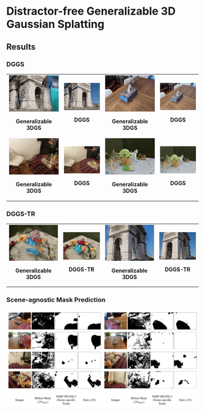 # Distractor-free Generalizable 3D Gaussian Splatting

## Results

### DGGS

<table style="border-spacing: 20px 0;"> <!-- 增加列间距 -->
  <tr>
    <td>
      <img src="https://github.com/bbbbby-99/DGGS/blob/main/gif/3.gif" alt="GIF 3" width="200">
      <p align="center"><strong> Generalizable 3DGS</strong></p>
    </td>
    <td>
      <img src="https://github.com/bbbbby-99/DGGS/blob/main/gif/4.gif" alt="GIF 4" width="200">
      <p align="center"><strong>DGGS</strong></p>
    </td>
    <td>
      <img src="https://github.com/bbbbby-99/DGGS/blob/main/gif/15.gif" alt="GIF 15" width="200">
      <p align="center"><strong> Generalizable 3DGS</strong></p>
    </td>
    <td>
      <img src="https://github.com/bbbbby-99/DGGS/blob/main/gif/16.gif" alt="GIF 16" width="200">
      <p align="center"><strong>DGGS</strong></p>
    </td>
  </tr>
  <tr>
    <td>
      <img src="https://github.com/bbbbby-99/DGGS/blob/main/gif/7.gif" alt="GIF 7" width="200">
      <p align="center"><strong> Generalizable 3DGS</strong></p>
    </td>
    <td>
      <img src="https://github.com/bbbbby-99/DGGS/blob/main/gif/8.gif" alt="GIF 8" width="200">
      <p align="center"><strong>DGGS</strong></p>
    </td>
    <td>
      <img src="https://github.com/bbbbby-99/DGGS/blob/main/gif/17.gif" alt="GIF 17" width="200">
      <p align="center"><strong> Generalizable 3DGS</strong></p>
    </td>
    <td>
      <img src="https://github.com/bbbbby-99/DGGS/blob/main/gif/18.gif" alt="GIF 18" width="200">
      <p align="center"><strong>DGGS</strong></p>
    </td>
  </tr>
</table>

### DGGS-TR
<table>
  <tr>
    <td>
      <img src="https://github.com/bbbbby-99/DGGS/blob/main/gif/1.gif" alt="GIF 1" width="200">
      <p align="center"><strong> Generalizable 3DGS</strong></p>
    </td>
    <td>
      <img src="https://github.com/bbbbby-99/DGGS/blob/main/gif/2.gif" alt="GIF 2" width="200">
      <p align="center"><strong>DGGS-TR</strong></p>
    </td>
        <td>
      <img src="https://github.com/bbbbby-99/DGGS/blob/main/gif/19.gif" alt="GIF 19" width="200">
      <p align="center"><strong> Generalizable 3DGS</strong></p>
    </td>
    <td>
      <img src="https://github.com/bbbbby-99/DGGS/blob/main/gif/20.gif" alt="GIF 20" width="200">
      <p align="center"><strong>DGGS-TR</strong></p>
    </td>
  </tr>
</table>

### Scene-agnostic Mask Prediction

<img src="https://github.com/bbbbby-99/DGGS/blob/main/gif/Mask.png" alt="Mask Image" width="1000">
